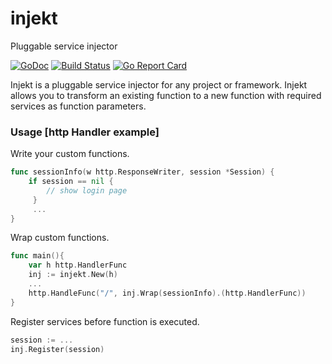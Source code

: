 # injekt

Pluggable service injector

[![GoDoc](https://godoc.org/github.com/abiosoft/injekt?status.svg)](https://godoc.org/github.com/abiosoft/injekt)
[![Build Status](https://travis-ci.org/abiosoft/injekt.svg?branch=master)](https://travis-ci.org/abiosoft/injekt)
[![Go Report Card](https://goreportcard.com/badge/github.com/abiosoft/injekt)](https://goreportcard.com/report/github.com/abiosoft/injekt)


Injekt is a pluggable service injector for any project or framework. 
Injekt allows you to transform an existing function to a new function 
with required services as function parameters.

### Usage [http Handler example]
Write your custom functions.
```go
func sessionInfo(w http.ResponseWriter, session *Session) {
    if session == nil { 
        // show login page
     }
     ...
}
```
Wrap custom functions.
```go
func main(){
    var h http.HandlerFunc
    inj := injekt.New(h)
    ...
    http.HandleFunc("/", inj.Wrap(sessionInfo).(http.HandlerFunc))
}
```
Register services before function is executed.
```go
session := ...
inj.Register(session)
```


